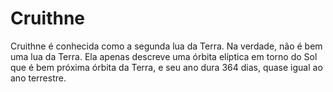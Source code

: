 # Cruithne

Cruithne é conhecida como a segunda lua da Terra. Na verdade, não é bem uma lua
da Terra. Ela apenas descreve uma órbita elíptica em torno do Sol que é bem
próxima órbita da Terra, e seu ano dura 364 dias, quase igual ao ano terrestre.

